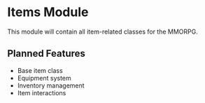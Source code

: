 # Items Module

This module will contain all item-related classes for the MMORPG.

## Planned Features

- Base item class
- Equipment system
- Inventory management
- Item interactions
